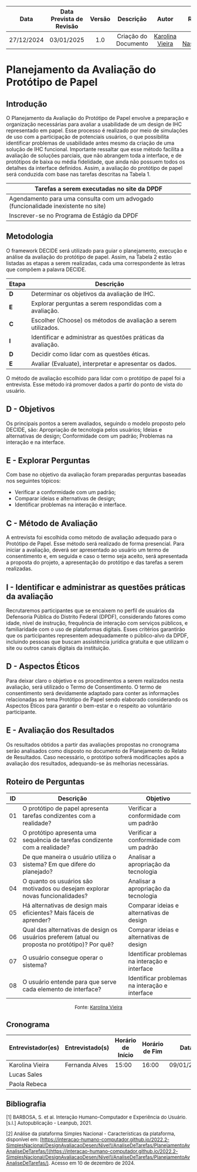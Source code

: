 |    **Data**    | **Data Prevista de Revisão** | **Versão** |        **Descrição**        |                 **Autor**                 |                **Revisor**                 |
|:--------------:|:---------------------------:|:----------:|:---------------------------:|:-----------------------------------------:|:------------------------------------------:|
|  27/12/2024    |        03/01/2025          |    1.0     |     Criação do Documento     | [Karolina Vieira](https://github.com/Karolina91) |  [Paola Nascimento](https://github.com/paolaalim) |

# Planejamento da Avaliação do Protótipo de Papel

## Introdução
O Planejamento da Avaliação do Protótipo de Papel envolve a preparação e organização necessárias para avaliar a usabilidade de um design de IHC representado em papel. Esse processo é realizado por meio de simulações de uso com a participação de potenciais usuários, o que possibilita identificar problemas de usabilidade antes mesmo da criação de uma solução de IHC funcional. Importante ressaltar que esse método facilita a avaliação de soluções parciais, que não abrangem toda a interface, e de protótipos de baixa ou média fidelidade, que ainda não possuem todos os detalhes da interface definidos.
Assim, a avaliação do protótipo de papel será conduzida com base nas tarefas descritas na Tabela 1.


| Tarefas a serem executadas no site da DPDF |
|---------------------------------------------|
| Agendamento para uma consulta com um advogado (funcionalidade inexistente no site) |
|  Inscrever-se no Programa de Estágio da DPDF|

## Metodologia
O framework DECIDE será utilizado para guiar o planejamento, execução e análise da avaliação do protótipo de papel. Assim, na Tabela 2 estão listadas as etapas a serem realizadas, cada uma correspondente às letras que compõem a palavra DECIDE.

| **Etapa** | **Descrição**                                                                 |
|-----------|-------------------------------------------------------------------------------|
| **D**     | Determinar os objetivos da avaliação de IHC.                                 |
| **E**     | Explorar perguntas a serem respondidas com a avaliação.                      |
| **C**     | Escolher (Choose) os métodos de avaliação a serem utilizados.               |
| **I**     | Identificar e administrar as questões práticas da avaliação.                 |
| **D**     | Decidir como lidar com as questões éticas.                                   |
| **E**     | Avaliar (Evaluate), interpretar e apresentar os dados.                      |

O método de avaliação escolhido para lidar com o protótipo de papel foi a entrevista. Esse método irá promover dados a partir do ponto de vista do usuário.

## D - Objetivos
Os principais pontos a serem avaliados, seguindo o modelo proposto pelo DECIDE, são:
Apropriação de tecnologia pelos usuários;
Ideias e alternativas de design;
Conformidade com um padrão;
Problemas na interação e na interface.

## E - Explorar Perguntas

Com base no objetivo da avaliação foram preparadas perguntas baseadas nos seguintes tópicos:

- Verificar a conformidade com um padrão;
- Comparar ideias e alternativas de design;
- Identificar problemas na interação e interface.


## C - Método de Avaliação

A entrevista foi escolhida como método de avaliação adequado para o Protótipo de Papel. Esse método será realizado de forma presencial. Para iniciar a avaliação, deverá ser apresentado ao usuário um termo de consentimento e, em seguida e caso o termo seja aceito, será apresentada a proposta do projeto, a apresentação do protótipo e das tarefas a serem realizadas. 

## I - Identificar e administrar as questões práticas da avaliação

Recrutaremos participantes que se encaixem no perfil de usuários da Defensoria Pública do Distrito Federal (DPDF), considerando fatores como idade, nível de instrução, frequência de interação com serviços públicos, e familiaridade com o uso de plataformas digitais. Esses critérios garantirão que os participantes representem adequadamente o público-alvo da DPDF, incluindo pessoas que buscam assistência jurídica gratuita e que utilizam o site ou outros canais digitais da instituição.

## D - Aspectos Éticos
Para deixar claro o objetivo e os procedimentos a serem realizados nesta avaliação, será utilizado o Termo de Consentimento. O termo de consentimento será devidamente adaptado para conter as informações relacionadas ao tema Protótipo de Papel sendo elaborado considerando os Aspectos Éticos para garantir o bem-estar e o respeito ao voluntário participante.

## E - Avaliação dos Resultados

Os resultados obtidos a partir das avaliações propostas no cronograma serão analisados como disposto no documento de Planejamento do Relato de Resultados. Caso necessário, o protótipo sofrerá modificações após a avaliação dos resultados, adequando-se às melhorias necessárias.

## Roteiro de Perguntas

| ID  | Descrição                                                                                      | Objetivo                               |
|-----|------------------------------------------------------------------------------------------------|---------------------------------------|
| 01  | O protótipo de papel apresenta tarefas condizentes com a realidade?                            | Verificar a conformidade com um padrão |
| 02  | O protótipo apresenta uma sequência de tarefas condizente com a realidade?                     | Verificar a conformidade com um padrão |
| 03  | De que maneira o usuário utiliza o sistema? Em que difere do planejado?                        | Analisar a apropriação da tecnologia   |
| 04  | O quanto os usuários são motivados ou desejam explorar novas funcionalidades?                  | Analisar a apropriação da tecnologia   |
| 05  | Há alternativas de design mais eficientes? Mais fáceis de aprender?                           | Comparar ideias e alternativas de design |
| 06  | Qual das alternativas de design os usuários preferem (atual ou proposta no protótipo)? Por quê?| Comparar ideias e alternativas de design |
| 07  | O usuário consegue operar o sistema?                                                          | Identificar problemas na interação e interface |
| 08  | O usuário entende para que serve cada elemento de interface?                                  | Identificar problemas na interação e interface |

<font size="2"><p style="text-align: center">Fonte:
[Karolina Vieira](https://github.com/Karolina91)

## Cronograma

| **Entrevistador(es)** | **Entrevistado(s)** | **Horário de Início** | **Horário de Fim** | **Data**       |
|------------------------|---------------------|-----------------------|--------------------|----------------|
| Karolina Vieira        | Fernanda Alves     | 15:00                | 16:00             | 09/01/2025     |
| Lucas Sales            |                     |                       |                    |                |
| Paola Rebeca           |                     |                       |                    |                |


## Bibliografia
[1] BARBOSA, S. et al. Interação Humano-Computador e Experiência do Usuário. [s.l.] Autopublicação - Leanpub, 2021.

[2] Análise da plataforma Simples Nacional - Características da plataforma, disponível em: [https://interacao-humano-computador.github.io/2022.2-SimplesNacional/DesignAvaliacaoDesen/Nivel1/AnaliseDeTarefas/PlanejamentoAvAnaliseDeTarefas/](https://interacao-humano-computador.github.io/2022.2-SimplesNacional/DesignAvaliacaoDesen/Nivel1/AnaliseDeTarefas/PlanejamentoAvAnaliseDeTarefas/). Acesso em 10 de dezembro de 2024.









